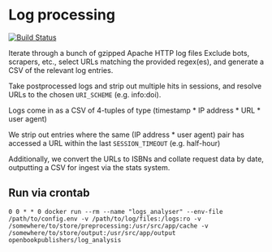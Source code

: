 # Log processing
[![Build Status](https://travis-ci.org/hirmeos/log_analysis.svg?branch=master)](https://travis-ci.org/hirmeos/log_analysis)


Iterate through a bunch of gzipped Apache HTTP log files
Exclude bots, scrapers, etc., select URLs matching the provided regex(es), and generate a CSV of the relevant log entries.

Take postprocessed logs and strip out multiple hits in sessions, and
resolve URLs to the chosen `URI_SCHEME` (e.g. info:doi).

Logs come in as a CSV of 4-tuples of type
 (timestamp * IP address * URL * user agent)

We strip out entries where the same (IP address * user agent) pair has accessed
a URL within the last `SESSION_TIMEOUT` (e.g. half-hour)

Additionally, we convert the URLs to ISBNs and collate request data by date,
outputting a CSV for ingest via the stats system.

## Run via crontab
```
0 0 * * 0 docker run --rm --name "logs_analyser" --env-file /path/to/config.env -v /path/to/log/files:/logs:ro -v /somewhere/to/store/preprocessing:/usr/src/app/cache -v /somewhere/to/store/output:/usr/src/app/output openbookpublishers/log_analysis
```
